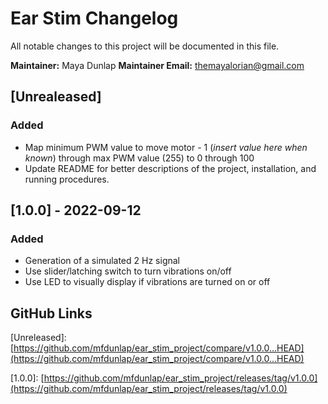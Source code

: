 # Ear Stim Changelog

All notable changes to this project will be documented in this file.

**Maintainer:** Maya Dunlap
**Maintainer Email:** themayalorian@gmail.com

## [Unrealeased]

### Added

- Map minimum PWM value to move motor - 1 (*insert value here when known*) through max PWM value (255) to 0 through 100
- Update README for better descriptions of the project, installation, and running procedures.

## [1.0.0] - 2022-09-12

### Added

- Generation of a simulated 2 Hz signal
- Use slider/latching switch to turn vibrations on/off
- Use LED to visually display if vibrations are turned on or off

## GitHub Links

\[Unreleased]: [https://github.com/mfdunlap/ear_stim_project/compare/v1.0.0...HEAD](https://github.com/mfdunlap/ear_stim_project/compare/v1.0.0...HEAD)

\[1.0.0]: [https://github.com/mfdunlap/ear_stim_project/releases/tag/v1.0.0](https://github.com/mfdunlap/ear_stim_project/releases/tag/v1.0.0)
